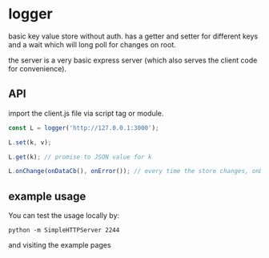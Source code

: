 # logger

basic key value store without auth. has a getter and setter for different keys and a wait which will long poll for changes on root.

the server is a very basic express server (which also serves the client code for convenience).

## API

import the client.js file via script tag or module.

```javascript
const L = logger('http://127.0.0.1:3000');

L.set(k, v);

L.get(k); // promise to JSON value for k

L.onChange(onDataCb(), onError()); // every time the store changes, onDataCb is fired. onError is fired after 10 unsuccessful polls
```

## example usage

You can test the usage locally by:

    python -m SimpleHTTPServer 2244

and visiting the example pages

